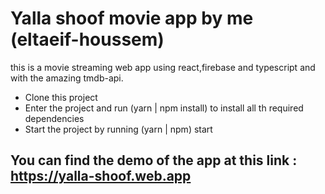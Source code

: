 # Yalla shoof movie app by me (eltaeif-houssem)

this is a movie streaming web app using react,firebase and typescript and with the amazing
tmdb-api.

- Clone this project
- Enter the project and run (yarn | npm install) to install all th required dependencies
- Start the project by running (yarn | npm) start

## You can find the demo of the app at this link : https://yalla-shoof.web.app
